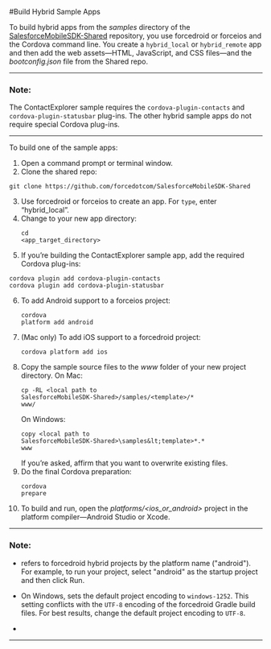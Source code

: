 #Build Hybrid Sample Apps


To build hybrid apps from the <em>samples</em>
directory of the <a href="https://github.html">SalesforceMobileSDK-Shared</a>
repository, you use forcedroid or forceios and the Cordova command line. You create
a `hybrid_local` or `hybrid_remote` app and then add the web assets—HTML, JavaScript, and CSS
files—and the <em>bootconfig.json</em> file from the Shared repo. 

<hr>

### Note:


The ContactExplorer sample requires the `cordova-plugin-contacts` and `cordova-plugin-statusbar` plug-ins. The other hybrid sample apps do not require
special Cordova plug-ins.
<hr>
To build one of the sample apps: 

1.    Open a command prompt or terminal window.
2.    Clone the shared repo:
<pre><code>git clone https://github.com/forcedotcom/SalesforceMobileSDK-Shared</code></pre>
3.    Use forcedroid or forceios to create an app. For `type`, enter “hybrid_local”.
4.    Change to your new app
directory:<pre><code>cd &lt;app_target_directory&gt;</code></pre>
5.    If you’re building the ContactExplorer sample app, add the required Cordova plug-ins:
<pre><code>cordova plugin add cordova-plugin-contacts
cordova plugin add cordova-plugin-statusbar</code></pre>
6.    To add Android support to a forceios
project:<pre><code>cordova platform add android</code></pre>
7.    (Mac only) To add iOS support to a forcedroid
project:<pre><code>cordova platform add ios</code></pre>
8.    Copy the sample source files to the <em>www</em> folder of your new project
directory. On
Mac:<pre><code>cp -RL &lt;local path to SalesforceMobileSDK-Shared&gt;/samples/&lt;template&gt;/* www/</code></pre>On
Windows:<pre><code>copy &lt;local path to SalesforceMobileSDK-Shared&gt;\samples\&lt;template&gt;\*.* www</code></pre>If
you’re asked, affirm that you want to overwrite existing files.
9.    Do the final Cordova
preparation:<pre><code>cordova prepare</code></pre>
10.    To build and run, open the <em>platforms/&lt;_ios_or_android_&gt;</em>
project in the platform compiler—Android Studio or Xcode.


<hr>

### Note:





*   <a name="" id=""></a> refers to
forcedroid hybrid projects by the platform name ("android"). For example, to run your
project, select "android" as the startup project and then click Run.

*   On Windows, <a name="" id=""></a> sets the
default project encoding to `windows-1252`. This
setting conflicts with the `UTF-8` encoding of the
forcedroid Gradle build files. For best results, change the default project encoding
to
<code>UTF-8</code>.

*   <a name="" id=""></a>


<hr>
